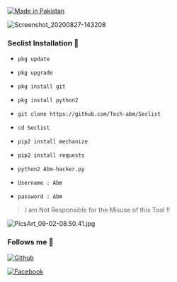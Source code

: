 
<p align="left">

<a href="#"><img title="Made in Pakistan" src="https://img.shields.io/badge/MADE%20IN-PAKISTAN-green?colorA=%23ff0000&colorB=%23017e40&style=for-the-badge"></a>


![Screenshot_20200827-143208](https://user-images.githubusercontent.com/52023076/91424121-3edbcd80-e80e-11ea-9059-96c6781c1d9d.png)

### Seclist Installation 💯

- `pkg update`

- `pkg upgrade`

- `pkg install git`

- `pkg install python2`

- `git clone https://github.com/Tech-abm/Seclist`

- `cd Seclist`

- `pip2 install mechanize`

- `pip2 install requests`

- `python2 Abm-hacker.py`

- `Username : Abm`

- `password : Abm`




> I am Not Responsible for the Misuse of this Tool !!

![PicsArt_09-02-08.50.41.jpg](https://user-images.githubusercontent.com/52023076/92006319-6db7df00-ecf9-11ea-9041-52b81c45b180.jpg)

### Follows me 💯

[![Github](https://img.shields.io/badge/Github-Tech--Abm-green?style=for-the-badge&logo=github)](https://github.com/Tech-abm)

[![Facebook](https://img.shields.io/badge/Facebook-Tech--Abm-red?style=for-the-badge&logo=facebook)](https://facebook.com/Techabm)


